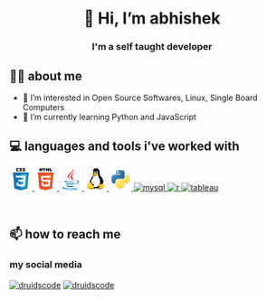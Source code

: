 <h1 align="center"> 👋 Hi, I’m abhishek </h1>
<h3 align="center"> I'm a self taught developer </h3>

## 💁🏽 about me

- 👀 I’m interested in Open Source Softwares, Linux, Single Board Computers
- 🌱 I’m currently learning Python and JavaScript
 

## 💻 languages and tools i've worked with

<p align="left">
<a href="https://www.w3schools.com/css/" target="_blank"> <img src="https://raw.githubusercontent.com/devicons/devicon/master/icons/css3/css3-original-wordmark.svg" alt="css3" width="40" height="40"/> </a>
<a href="https://www.w3.org/html/" target="_blank"> <img src="https://raw.githubusercontent.com/devicons/devicon/master/icons/html5/html5-original-wordmark.svg" alt="html5" width="40" height="40"/> </a>
<a href="https://www.java.com" target="_blank"> <img src="https://raw.githubusercontent.com/devicons/devicon/master/icons/java/java-original.svg" alt="java" width="40" height="40"/> </a>
<a href="https://www.linux.org/" target="_blank"> <img src="https://raw.githubusercontent.com/devicons/devicon/master/icons/linux/linux-original.svg" alt="linux" width="40" height="40"/> </a>
<a href="https://www.python.org" target="_blank"> <img src="https://raw.githubusercontent.com/devicons/devicon/master/icons/python/python-original.svg" alt="python" width="40" height="40"/> </a>
<a href="https://www.mysql.com/" target="_blank"> <img src="https://www.mysql.com/common/logos/logo-mysql-170x115.png" alt="mysql" width="50" height="40"/> </a> 
<a href="https://www.r-project.org/" target="_blank"> <img src="https://www.r-project.org/logo/Rlogo.svg" alt="r" width="40" height="40"/> </a> 
<a href="https://www.tableau.com/" target="_blank"> <img src="https://upload.wikimedia.org/wikipedia/commons/4/42/TableauLogo.jpg" alt="tableau" width="30" height="30"/> </a> 
</p>

<br>

## 📫 how to reach me 

<h3 align="left">my social media</h3>
<p align="left">
<a href="https://twitter.com/druidscode" target="blank"><img align="center" src="https://upload.wikimedia.org/wikipedia/commons/4/4f/Twitter-logo.svg" alt="druidscode" height="30" width="30" /></a>
<a href="https://linkedin.com/in/abhishkk" target="blank"><img align="center" src="https://upload.wikimedia.org/wikipedia/commons/c/ca/LinkedIn_logo_initials.png" alt="druidscode" height="30" width="30" /></a>
</p>
<br>


<!---
hellofuji/hellofuji is a ✨ special ✨ repository because its `README.md` (this file) appears on your GitHub profile.
You can click the Preview link to take a look at your changes.
--->
